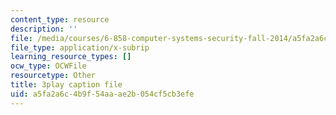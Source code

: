 ```yaml
---
content_type: resource
description: ''
file: /media/courses/6-858-computer-systems-security-fall-2014/a5fa2a6c4b9f54aaae2b054cf5cb3efe_BZTWXl9QNK8.vtt
file_type: application/x-subrip
learning_resource_types: []
ocw_type: OCWFile
resourcetype: Other
title: 3play caption file
uid: a5fa2a6c-4b9f-54aa-ae2b-054cf5cb3efe
---
```

